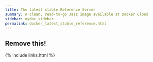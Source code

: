 ```yaml
---
title: The latest stable Reference Server
summary: A clean, read-to-go Jazz image available at Docker Cloud
sidebar: mydoc_sidebar
permalink: docker_latest_stable_reference.html
---
```


## Remove this!

{% include links.html %}

